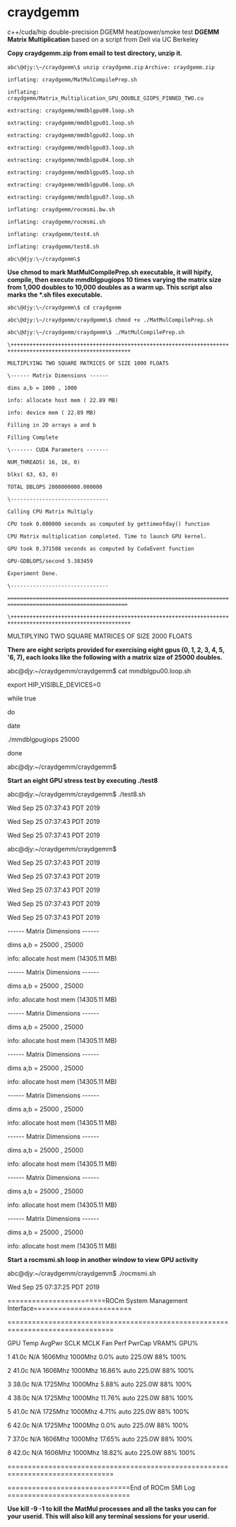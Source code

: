 # craydgemm
c++/cuda/hip double-precision DGEMM heat/power/smoke test
**DGEMM Matrix Multiplication** based on a script from Dell via UC Berkeley

**Copy craydgemm.zip from email to test directory, unzip it.**

`abc\@djy:\~/craydgemm\$ unzip craydgemm.zip`
`Archive: craydgemm.zip`

`inflating: craydgemm/MatMulCompilePrep.sh`

`inflating: craydgemm/Matrix_Multiplication_GPU_DOUBLE_GIOPS_PINNED_TWO.cu`

`extracting: craydgemm/mmdblgpu00.loop.sh`

`extracting: craydgemm/mmdblgpu01.loop.sh`

`extracting: craydgemm/mmdblgpu02.loop.sh`

`extracting: craydgemm/mmdblgpu03.loop.sh`

`extracting: craydgemm/mmdblgpu04.loop.sh`

`extracting: craydgemm/mmdblgpu05.loop.sh`

`extracting: craydgemm/mmdblgpu06.loop.sh`

`extracting: craydgemm/mmdblgpu07.loop.sh`

`inflating: craydgemm/rocmsmi.bw.sh`

`inflating: craydgemm/rocmsmi.sh`

`inflating: craydgemm/test4.sh`

`inflating: craydgemm/test8.sh`

`abc\@djy:\~/craydgemm\$`

**Use chmod to mark MatMulCompilePrep.sh executable, it will hipify, compile,
then execute mmdblgpugiops 10 times varying the matrix size from 1,000 doubles
to 10,000 doubles as a warm up. This script also marks the \*.sh files
executable.**

`abc\@djy:\~/craydgemm\$ cd craydgemm`

`abc\@djy:\~/craydgemm/craydgemm\$ chmod +x ./MatMulCompilePrep.sh`

`abc\@djy:\~/craydgemm/craydgemm\$ ./MatMulCompilePrep.sh`

`\++++++++++++++++++++++++++++++++++++++++++++++++++++++++++++++++++++++++++++++++++++++++++++++++++++++++++++`

`MULTIPLYING TWO SQUARE MATRICES OF SIZE 1000 FLOATS`

`\------ Matrix Dimensions ------`

`dims a,b = 1000 , 1000`

`info: allocate host mem ( 22.89 MB)`

`info: device mem ( 22.89 MB)`

`Filling in 2D arrays a and b`

`Filling Complete`

`\------- CUDA Parameters -------`

`NUM_THREADS( 16, 16, 0)`

`blks( 63, 63, 0)`

`TOTAL DBLOPS 2000000000.000000`

`\-------------------------------`

`Calling CPU Matrix Multiply`

`CPU took 0.000000 seconds as computed by gettimeofday() function`

`CPU Matrix multiplication completed. Time to launch GPU kernel.`

`GPU took 0.371508 seconds as computed by CudaEvent function`

`GPU-GDBLOPS/second 5.383459`

`Experiment Done.`

`\-------------------------------`

`============================================================================================================`

`\++++++++++++++++++++++++++++++++++++++++++++++++++++++++++++++++++++++++++++++++++++++++++++++++++++++++++++`

MULTIPLYING TWO SQUARE MATRICES OF SIZE 2000 FLOATS

**There are eight scripts provided for exercising eight gpus (0, 1, 2, 3, 4, 5,
'6, 7), each looks like the following with a matrix size of 25000 doubles.**

abc\@djy:\~/craydgemm/craydgemm\$ cat mmdblgpu00.loop.sh

export HIP_VISIBLE_DEVICES=0

while true

do

date

./mmdblgpugiops 25000

done

abc\@djy:\~/craydgemm/craydgemm\$

**Start an eight GPU stress test by executing ./test8**

abc\@djy:\~/craydgemm/craydgemm\$ ./test8.sh

Wed Sep 25 07:37:43 PDT 2019

Wed Sep 25 07:37:43 PDT 2019

Wed Sep 25 07:37:43 PDT 2019

abc\@djy:\~/craydgemm/craydgemm\$

Wed Sep 25 07:37:43 PDT 2019

Wed Sep 25 07:37:43 PDT 2019

Wed Sep 25 07:37:43 PDT 2019

Wed Sep 25 07:37:43 PDT 2019

Wed Sep 25 07:37:43 PDT 2019

\------ Matrix Dimensions ------

dims a,b = 25000 , 25000

info: allocate host mem (14305.11 MB)

\------ Matrix Dimensions ------

dims a,b = 25000 , 25000

info: allocate host mem (14305.11 MB)

\------ Matrix Dimensions ------

dims a,b = 25000 , 25000

info: allocate host mem (14305.11 MB)

\------ Matrix Dimensions ------

dims a,b = 25000 , 25000

info: allocate host mem (14305.11 MB)

\------ Matrix Dimensions ------

dims a,b = 25000 , 25000

info: allocate host mem (14305.11 MB)

\------ Matrix Dimensions ------

dims a,b = 25000 , 25000

info: allocate host mem (14305.11 MB)

\------ Matrix Dimensions ------

dims a,b = 25000 , 25000

info: allocate host mem (14305.11 MB)

\------ Matrix Dimensions ------

dims a,b = 25000 , 25000

info: allocate host mem (14305.11 MB)

**Start a rocmsmi.sh loop in another window to view GPU activity**

abc\@djy:\~/craydgemm/craydgemm\$ ./rocmsmi.sh

Wed Sep 25 07:37:25 PDT 2019

========================ROCm System Management Interface========================

================================================================================

GPU Temp AvgPwr SCLK MCLK Fan Perf PwrCap VRAM% GPU%

1 41.0c N/A 1606Mhz 1000Mhz 0.0% auto 225.0W 88% 100%

2 41.0c N/A 1606Mhz 1000Mhz 16.86% auto 225.0W 88% 100%

3 38.0c N/A 1725Mhz 1000Mhz 5.88% auto 225.0W 88% 100%

4 38.0c N/A 1725Mhz 1000Mhz 11.76% auto 225.0W 88% 100%

5 41.0c N/A 1725Mhz 1000Mhz 4.71% auto 225.0W 88% 100%

6 42.0c N/A 1725Mhz 1000Mhz 0.0% auto 225.0W 88% 100%

7 37.0c N/A 1606Mhz 1000Mhz 17.65% auto 225.0W 88% 100%

8 42.0c N/A 1606Mhz 1000Mhz 18.82% auto 225.0W 88% 100%

================================================================================

==============================End of ROCm SMI Log ==============================

**Use kill -9 -1 to kill the MatMul processes and all the tasks you can for your
userid. This will also kill any terminal sessions for your userid.**
